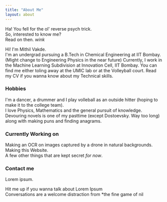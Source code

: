 ```yaml
---
title: "About Me"
layout: about
---
```


Ha! You fell for the ol' reverse psych trick.  
So, interested to know me?  
Read on then. *wink*
  
  
  
Hi! I'm Mithil Vakde.  
I'm an undergrad pursuing a B.Tech in Chemical Engineering at IIT Bombay. (Might change to Engineering Physics in the near future) Currently, I work in the Machine Learning Subdivision at Innovation Cell, IIT Bombay. You can find me either toling away at the UMIC lab or at the Volleyball court. Read my CV if you wanna know about my Technical skills.

### Hobbies  
I'm a dancer, a drummer and I play volleball as an outside hitter (hoping to make it to the college team).   
I love Physics, Mathematics and the general pursuit of knowledge.
Devouring novels is one of my pasttime (except Dostoevsky. Way too long) along with making puns and finding anagrams.

### Currently Working on  
Making an OCR on images captured by a drone in natural backgrounds.  
Making this Website.  
A few other things that are kept secret _for now_.

### Contact me
Lorem ipsum.

Hit me up if you wanna talk about Lorem Ipsum  
Conversations are a welcome distraction from *the fine game of nil
